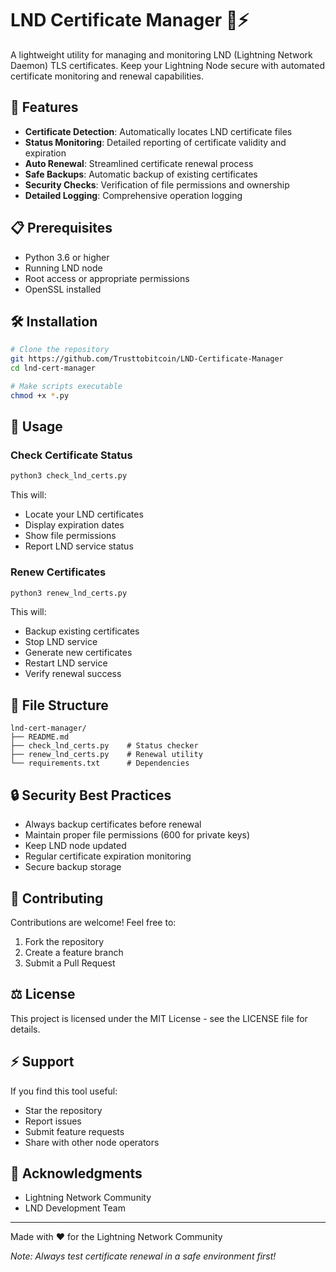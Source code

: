 # LND Certificate Manager 🔐⚡

A lightweight utility for managing and monitoring LND (Lightning Network Daemon) TLS certificates. Keep your Lightning Node secure with automated certificate monitoring and renewal capabilities.

## 🚀 Features

- **Certificate Detection**: Automatically locates LND certificate files
- **Status Monitoring**: Detailed reporting of certificate validity and expiration
- **Auto Renewal**: Streamlined certificate renewal process
- **Safe Backups**: Automatic backup of existing certificates
- **Security Checks**: Verification of file permissions and ownership
- **Detailed Logging**: Comprehensive operation logging

## 📋 Prerequisites

- Python 3.6 or higher
- Running LND node
- Root access or appropriate permissions
- OpenSSL installed

## 🛠️ Installation

```bash
# Clone the repository
git https://github.com/Trusttobitcoin/LND-Certificate-Manager
cd lnd-cert-manager

# Make scripts executable
chmod +x *.py
```

## 📖 Usage

### Check Certificate Status

```bash
python3 check_lnd_certs.py
```

This will:
- Locate your LND certificates
- Display expiration dates
- Show file permissions
- Report LND service status

### Renew Certificates

```bash
python3 renew_lnd_certs.py
```

This will:
- Backup existing certificates
- Stop LND service
- Generate new certificates
- Restart LND service
- Verify renewal success

## 📁 File Structure

```
lnd-cert-manager/
├── README.md
├── check_lnd_certs.py    # Status checker
├── renew_lnd_certs.py    # Renewal utility
└── requirements.txt      # Dependencies
```

## 🔒 Security Best Practices

- Always backup certificates before renewal
- Maintain proper file permissions (600 for private keys)
- Keep LND node updated
- Regular certificate expiration monitoring
- Secure backup storage

## 🤝 Contributing

Contributions are welcome! Feel free to:

1. Fork the repository
2. Create a feature branch
3. Submit a Pull Request

## ⚖️ License

This project is licensed under the MIT License - see the LICENSE file for details.

## ⚡ Support

If you find this tool useful:
- Star the repository
- Report issues
- Submit feature requests
- Share with other node operators

## 🙏 Acknowledgments

- Lightning Network Community
- LND Development Team

---

Made with ❤️ for the Lightning Network Community

*Note: Always test certificate renewal in a safe environment first!*

